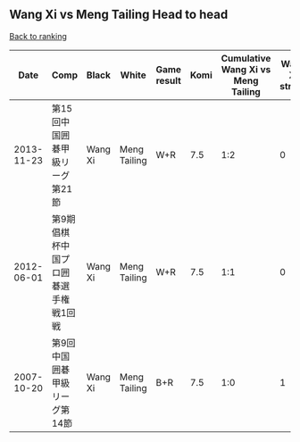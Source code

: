 ## Wang Xi vs Meng Tailing Head to head

[Back to ranking](../../index.md)




| **Date** | **Comp** | **Black** | **White** | **Game result** | **Komi** | **Cumulative Wang Xi vs Meng Tailing** | **Wang Xi streak** | **Meng Tailing streak** | 
| --- | --- | --- | --- | --- | --- | --- | --- | --- |
| 2013-11-23 | 第15回中国囲碁甲級リーグ第21節 | Wang Xi | Meng Tailing | W+R | 7.5 | 1:2 | 0 | 2 | 
| 2012-06-01 | 第9期倡棋杯中国プロ囲碁選手権戦1回戦 | Wang Xi | Meng Tailing | W+R | 7.5 | 1:1 | 0 | 1 | 
| 2007-10-20 | 第9回中国囲碁甲級リーグ第14節 | Wang Xi | Meng Tailing | B+R | 7.5 | 1:0 | 1 | 0 |




